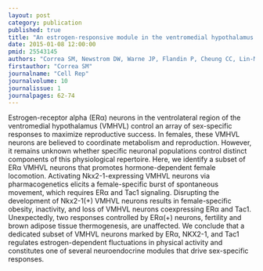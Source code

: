 ```yaml
---
layout: post
category: publication
published: true
title: "An estrogen-responsive module in the ventromedial hypothalamus selectively drives sex-specific activity in females."
date: 2015-01-08 12:00:00
pmid: 25543145
authors: "Correa SM, Newstrom DW, Warne JP, Flandin P, Cheung CC, Lin-Moore AT, Pierce AA, Xu AW, Rubenstein JL, Ingraham HA"
firstauthor: "Correa SM"
journalname: "Cell Rep"
journalvolume: 10
journalissue: 1
journalpages: 62-74
---
```


Estrogen-receptor alpha (ERα) neurons in the ventrolateral region of the ventromedial hypothalamus (VMHVL) control an array of sex-specific responses to maximize reproductive success. In females, these VMHVL neurons are believed to coordinate metabolism and reproduction. However, it remains unknown whether specific neuronal populations control distinct components of this physiological repertoire. Here, we identify a subset of ERα VMHVL neurons that promotes hormone-dependent female locomotion. Activating Nkx2-1-expressing VMHVL neurons via pharmacogenetics elicits a female-specific burst of spontaneous movement, which requires ERα and Tac1 signaling. Disrupting the development of Nkx2-1(+) VMHVL neurons results in female-specific obesity, inactivity, and loss of VMHVL neurons coexpressing ERα and Tac1. Unexpectedly, two responses controlled by ERα(+) neurons, fertility and brown adipose tissue thermogenesis, are unaffected. We conclude that a dedicated subset of VMHVL neurons marked by ERα, NKX2-1, and Tac1 regulates estrogen-dependent fluctuations in physical activity and constitutes one of several neuroendocrine modules that drive sex-specific responses.

